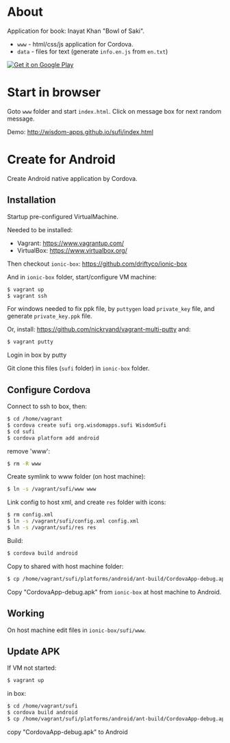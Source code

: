 About
=====

Application for book: Inayat Khan "Bowl of Saki".

* `www` - html/css/js application for Cordova.
* `data` - files for text (generate `info.en.js` from `en.txt`)

[![Get it on Google Play](https://developer.android.com/images/brand/en_generic_rgb_wo_45.png)](https://play.google.com/store/apps/details?id=org.wisdomapps.sufi)

Start in browser
================

Goto `www` folder and start `index.html`. Click on message box for next random message.

Demo: http://wisdom-apps.github.io/sufi/index.html

Create for Android
==================

Create Android native application by Cordova.

Installation
------------

Startup pre-configured VirtualMachine.

Needed to be installed:

* Vagrant: https://www.vagrantup.com/
* VirtualBox: https://www.virtualbox.org/


Then checkout `ionic-box`: https://github.com/driftyco/ionic-box

And in `ionic-box` folder, start/configure VM machine:

```bash
$ vagrant up
$ vagrant ssh
```


For windows needed to fix ppk file, by `puttygen` load `private_key` file, 
and generate `private_key.ppk` file.

Or, install: https://github.com/nickryand/vagrant-multi-putty and:

```bash
$ vagrant putty
```

Login in box by putty


Git clone this files (`sufi` folder) in `ionic-box` folder.


Configure Cordova
-----------------

Connect to ssh to box, then:



```bash
$ cd /home/vagrant
$ cordova create sufi org.wisdomapps.sufi WisdomSufi
$ cd sufi
$ cordova platform add android
```

remove 'www':
```bash
$ rm -R www
```

Create symlink to www folder (on host machine):

```bash
$ ln -s /vagrant/sufi/www www
```

Link config to host xml, and create `res` folder with icons:

```bash
$ rm config.xml
$ ln -s /vagrant/sufi/config.xml config.xml
$ ln -s /vagrant/sufi/res res
```

Build:

```bash
$ cordova build android
```

Copy to shared with host machine folder:

```bash
$ cp /home/vagrant/sufi/platforms/android/ant-build/CordovaApp-debug.apk /vagrant/CordovaApp-debug.apk
```

Copy "CordovaApp-debug.apk" from `ionic-box` at host machine to Android.


Working
-------

On host machine edit files in `ionic-box/sufi/www`.


Update APK
----------

If VM not started:

```bash
$ vagrant up
```

in box:

```bash
$ cd /home/vagrant/sufi
$ cordova build android
$ cp /home/vagrant/sufi/platforms/android/ant-build/CordovaApp-debug.apk /vagrant/CordovaApp-debug.apk
```

copy "CordovaApp-debug.apk" to Android

